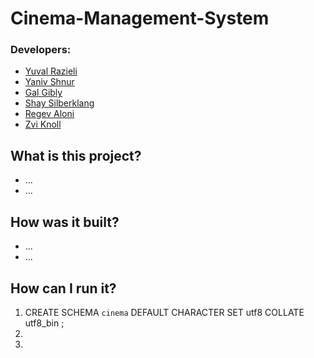 # **Cinema-Management-System**

### Developers:
* [Yuval Razieli](https://github.com/Razieli)
* [Yaniv Shnur](https://github.com/YanivShnur)
* [Gal Gibly](https://github.com/Galgibly)
* [Shay Silberklang](https://github.com/ShaySilbeklang)
* [Regev Aloni](https://www.linkedin.com/in/aloniregev)
* [Zvi Knoll](https://github.com/ZviKnoll)


## What is this project?
* ...
* ...


## How was it built?
* ...
* ...

## How can I run it?
1. CREATE SCHEMA `cinema` DEFAULT CHARACTER SET utf8 COLLATE utf8_bin ;
2.
3.
